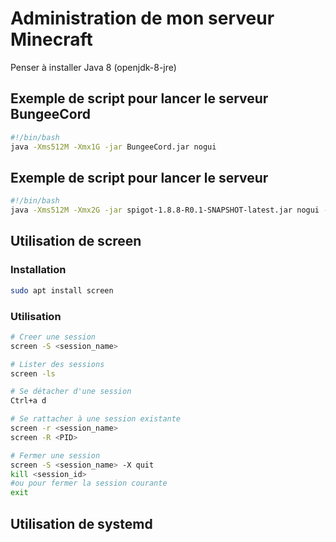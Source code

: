 # Administration de mon serveur Minecraft

Penser à installer Java 8 (openjdk-8-jre)

## Exemple de script pour lancer le serveur BungeeCord
```bash
#!/bin/bash
java -Xms512M -Xmx1G -jar BungeeCord.jar nogui
```

## Exemple de script pour lancer le serveur
```bash
#!/bin/bash
java -Xms512M -Xmx2G -jar spigot-1.8.8-R0.1-SNAPSHOT-latest.jar nogui --log-limit=10M
```

## Utilisation de screen

### Installation
```bash
sudo apt install screen
```

### Utilisation
```bash
# Creer une session
screen -S <session_name>

# Lister des sessions
screen -ls

# Se détacher d'une session
Ctrl+a d

# Se rattacher à une session existante
screen -r <session_name>
screen -R <PID>

# Fermer une session
screen -S <session_name> -X quit
kill <session_id>
#ou pour fermer la session courante
exit
```

## Utilisation de systemd


